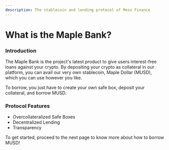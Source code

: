 ```yaml
---
description: The stablecoin and lending protocol of Meso Finance
---
```


# What is the Maple Bank?

### Introduction

The Maple Bank is the project's latest product to give users interest-free loans against your crypto. By depositing your crypto as collateral in our platform, you can avail our very own stablecoin, Maple Dollar (MUSD), which you can use however you like.

To borrow, you just have to create your own safe box, deposit your collateral, and borrow MUSD.

### Protocol Features

* Overcollateralized Safe Boxes
* Decentralized Lending
* Transparency

To get started, proceed to the next page to know more about how to borrow MUSD!
